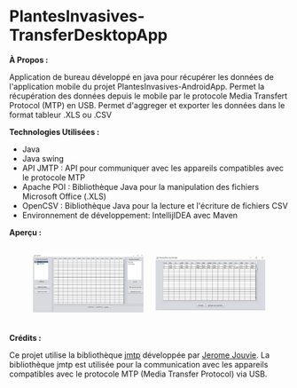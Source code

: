 # PlantesInvasives-TransferDesktopApp

**À Propos :**

Application de bureau développé en java pour récupérer les données de l'application mobile du projet PlantesInvasives-AndroidApp.
Permet la récupération des données depuis le mobile par le protocole Media Transfert Protocol (MTP) en USB.
Permet d'aggreger et exporter les données dans le format tableur .XLS ou .CSV

**Technologies Utilisées :**

- Java 
- Java swing
- API JMTP : API pour communiquer avec les appareils compatibles avec le protocole MTP 
- Apache POI : Bibliothèque Java pour la manipulation des fichiers Microsoft Office (.XLS)
- OpenCSV : Bibliothèque Java pour la lecture et l'écriture de fichiers CSV
- Environnement de développement: IntellijIDEA avec Maven


**Aperçu :**
<div style="display: flex; justify-content: center; align-items: center; flex-wrap: wrap; margin-top: 20px;">

  <!-- Image 1 -->
  <div style="text-align: center; width: 200px; margin: 10px;">
    <img src="/images/image-preview/main.png" alt="Main Screen" style="max-width: 100%; height: auto;">
    <div style="margin-top: 10px;"></div>
  </div>

  <!-- Image 2 -->
  <div style="text-align: center; width: 200px; margin: 10px;">
    <img src="/images/image-preview/update.png" alt="Update Screen" style="max-width: 100%; height: auto;">
    <div style="margin-top: 10px;"></div>
  </div>


</div>

**Crédits :**

Ce projet utilise la bibliothèque [jmtp](https://github.com/jerome-jouvie/jmtp) développée par [Jerome Jouvie](https://github.com/jerome-jouvie). La bibliothèque jmtp est utilisée pour la communication avec les appareils compatibles avec le protocole MTP (Media Transfer Protocol) via USB.



